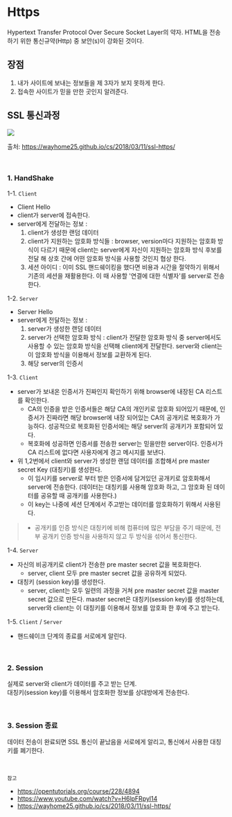 # Https
 Hypertext Transfer Protocol Over Secure Socket Layer의 약자. HTML을 전송하기 위한 통신규약(Http) 중 보안(s)이 강화된 것이다. 
 
 ## 장점
 1. 내가 사이트에 보내는 정보들을 제 3자가 보지 못하게 한다.
 2. 접속한 사이트가 믿을 만한 곳인지 알려준다.

## SSL 통신과정

![](https://i.imgur.com/YIfy1wK.png)

출처: https://wayhome25.github.io/cs/2018/03/11/ssl-https/

<br/>

### 1. HandShake

1-1. `Client`    
- Client Hello
- client가 server에 접속한다.
- server에게 전달하는 정보 :
  1) client가 생성한 랜덤 데이터
  2) client가 지원하는 암호화 방식들 : browser, version마다 지원하는 암호화 방식이 다르기 때문에 client는 server에게 자신이 지원하는 암호화 방식 후보를 전달 해 상호 간에 어떤 암호화 방식을 사용할 것인지 협상 한다.
  3) 세션 아이디 : 이미 SSL 핸드쉐이킹을 했다면 비용과 시간을 절약하기 위해서 기존의 세션을 재활용한다. 이 때 사용할 '연결에 대한 식별자'를 server로 전송한다.

1-2. `Server`   
- Server Hello
- server에게 전달하는 정보 :
  1) server가 생성한 랜덤 데이터
  2) server가 선택한 암호화 방식 : client가 전달한 암호화 방식 중 server에서도 사용할 수 있는 암호화 방식을 선택해 client에게 전달한다. server와 client는 이 암호화 방식을 이용해서 정보를 교환하게 된다.
  3) 해당 server의 인증서

1-3. `Client`    
- server가 보내온 인증서가 진짜인지 확인하기 위해 browser에 내장된 CA 리스트를 확인한다.
  - CA의 인증을 받은 인증서들은 해당 CA의 개인키로 암호화 되어있기 때문에, 인증서가 진짜라면 해당 browser에 내장 되어있는 CA의 공개키로 복호화가 가능하다. 성공적으로 복호화된 인증서에는 해당 server의 공개키가 포함되어 있다.
  - 복호화에 성공하면 인증서를 전송한 server는 믿을만한 server이다. 인증서가 CA 리스트에  없다면 사용자에게 경고 메시지를 보낸다.
- 위 1,2번에서 client와 server가 생성한 랜덤 데이터를 조합해서 pre master secret Key (대칭키)를 생성한다.
  - 이 임시키를 server로 부터 받은 인증서에 담겨있던 공개키로 암호화해서 server에 전송한다.
  (데이터는 대칭키를 사용해 암호화 하고, 그 암호화 된 데이터를 공유할 때 공개키를 사용한다.)
  - 이 key는 나중에 세션 단계에서 주고받는 데이터를 암호화하기 위해서 사용된다.
  
> * 공개키를 인증 방식은 대칭키에 비해 컴퓨터에 많은 부담을 주기 때문에, 전부 공개키 인증 방식을 사용하지 않고 두 방식을 섞어서 통신한다.

1-4. `Server`
- 자신의 비공개키로 client가 전송한 pre master secret 값을 복호화한다.
  - server, client 모두 pre master secret 값을 공유하게 되었다.
- 대칭키 (session key)를 생성한다.
  - server, client는 모두 일련의 과정을 거쳐 pre master secret 값을 master secret 값으로 만든다. master secret은 대칭키(session key)를 생성하는데, server와 client는 이 대칭키를 이용해서 정보를 암호화 한 후에 주고 받는다.

1-5. `Client` / `Server`
- 핸드쉐이크 단계의 종료를 서로에게 알린다.
 
<br/>

### 2. Session

실제로 server와 client가 데이터를 주고 받는 단계.    
 대칭키(session key)를 이용해서 암호화한 정보를 상대방에게 전송한다.

 <br/>

### 3. Session 종료
데이터 전송이 완료되면 SSL 통신이 끝났음을 서로에게 알리고, 통신에서 사용한 대칭키를 폐기한다.

<br/>

 `참고`
 - https://opentutorials.org/course/228/4894
 - https://www.youtube.com/watch?v=H6lpFRpyl14
 - https://wayhome25.github.io/cs/2018/03/11/ssl-https/